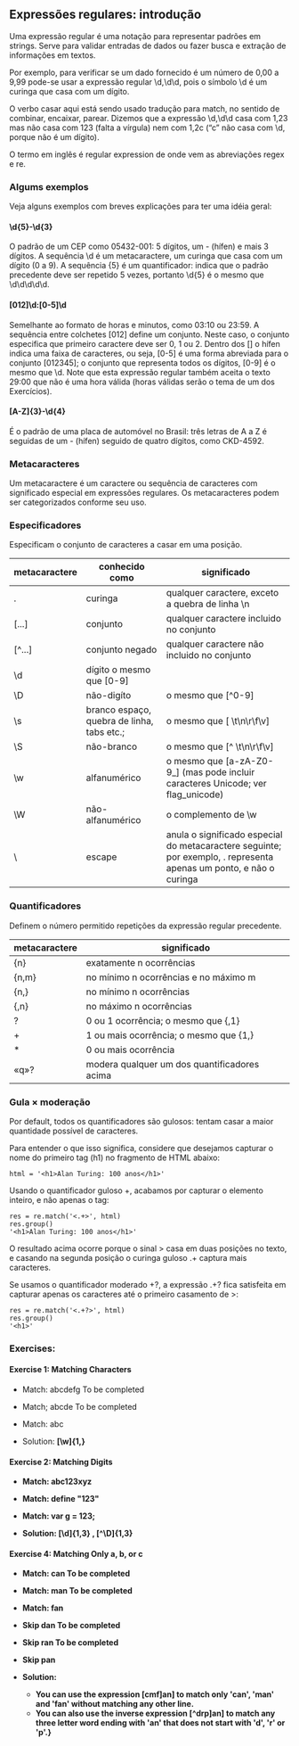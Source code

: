 ## Expressões regulares: introdução

Uma expressão regular é uma notação para representar padrões em strings. Serve para validar entradas de dados ou fazer busca e extração de informações em textos.

Por exemplo, para verificar se um dado fornecido é um número de 0,00 a 9,99 pode-se usar a expressão regular \d,\d\d, pois o símbolo \d é um curinga que casa com um dígito.

O verbo casar aqui está sendo usado tradução para match, no sentido de combinar, encaixar, parear. Dizemos que a expressão \d,\d\d casa com 1,23 mas não casa com 123 (falta a vírgula) nem com 1,2c (“c” não casa com \d, porque não é um dígito).

O termo em inglês é regular expression de onde vem as abreviações regex e re.

### Algums exemplos
Veja alguns exemplos com breves explicações para ter uma idéia geral:

#### \d{5}-\d{3}

  O padrão de um CEP como 05432-001: 5 dígitos, um - (hífen) e mais 3 dígitos. A sequência \d é um metacaractere, um curinga que casa com um dígito (0 a 9). A sequência {5} é um     quantificador: indica que o padrão precedente deve ser repetido 5 vezes, portanto \d{5} é o mesmo que \d\d\d\d\d.

#### [012]\d:[0-5]\d

  Semelhante ao formato de horas e minutos, como 03:10 ou 23:59. A sequência entre colchetes [012] define um conjunto. Neste caso, o conjunto especifica que primeiro caractere       deve ser 0, 1 ou 2. Dentro dos [] o hífen indica uma faixa de caracteres, ou seja, [0-5] é uma forma abreviada para o conjunto [012345]; o conjunto que representa todos os         dígitos, [0-9] é o mesmo que \d. Note que esta expressão regular também aceita o texto 29:00 que não é uma hora válida (horas válidas serão o tema de um dos Exercícios).

#### [A-Z]{3}-\d{4}

  É o padrão de uma placa de automóvel no Brasil: três letras de A a Z é seguidas de um - (hífen) seguido de quatro dígitos, como CKD-4592.

### Metacaracteres
Um metacaractere é um caractere ou sequência de caracteres com significado especial em expressões regulares. Os metacaracteres podem ser categorizados conforme seu uso.

### Especificadores
Especificam o conjunto de caracteres a casar em uma posição.

| metacaractere  |  conhecido como | significado  |
|---|---|---|
.	|curinga	|qualquer caractere, exceto a quebra de linha \n |
[...]	| conjunto|	qualquer caractere incluido no conjunto |
[^...]	|conjunto negado|	qualquer caractere não incluido no conjunto|
\d	|dígito	o mesmo que [0-9]|
\D	|não-digíto|	o mesmo que [^0-9]|
\s	|branco	espaço, quebra de linha, tabs etc.;| o mesmo que [ \t\n\r\f\v]|
\S	|não-branco|	o mesmo que [^ \t\n\r\f\v]
\w	|alfanumérico|	o mesmo que [a-zA-Z0-9_] (mas pode incluir caracteres Unicode; ver flag_unicode)|
\W	|não-alfanumérico|	o complemento de \w|
\	|escape	|anula o significado especial do metacaractere seguinte; por exemplo, \. representa apenas um ponto, e não o curinga|

### Quantificadores
Definem o número permitido repetições da expressão regular precedente.

| metacaractere  | significado  |
|---|---|
{n}	|exatamente n ocorrências|
{n,m}	|no mínimo n ocorrências e no máximo m|
{n,}	|no mínimo n ocorrências|
{,n}	|no máximo n ocorrências|
|?	|0 ou 1 ocorrência; o mesmo que {,1}|
|+	|1 ou mais ocorrência; o mesmo que {1,}|
|*	|0 ou mais ocorrência|
|«q»?	|modera qualquer um dos quantificadores acima |


### Gula × moderação
Por default, todos os quantificadores são gulosos: tentam casar a maior quantidade possível de caracteres.

Para entender o que isso significa, considere que desejamos capturar o nome do primeiro tag (h1) no fragmento de HTML abaixo:

    html = '<h1>Alan Turing: 100 anos</h1>'

Usando o quantificador guloso +, acabamos por capturar o elemento inteiro, e não apenas o tag:

    res = re.match('<.+>', html)
    res.group()
    '<h1>Alan Turing: 100 anos</h1>'

O resultado acima ocorre porque o sinal > casa em duas posições no texto, e casando na segunda posição o curinga guloso .+ captura mais caracteres.

Se usamos o quantificador moderado +?, a expressão .+? fica satisfeita em capturar apenas os caracteres até o primeiro casamento de >:

    res = re.match('<.+?>', html)
    res.group()
    '<h1>'
    
### Exercises:

#### Exercise 1: Matching Characters

 - Match:	abcdefg	To be completed
 - Match;	abcde	To be completed
 - Match:	abc

 - Solution: <b> [\w]{1,} <b>
  

 #### Exercise 2: Matching Digits

 - Match:	abc123xyz
 - Match:	define "123"	
 - Match:	var g = 123;

 - Solution: <b> [\d]{1,3} <b>, <b> [^\D]{1,3} <b>
  
  
  #### Exercise 4: Matching Only a, b, or c

 - Match:	can	To be completed
 - Match:	man	To be completed
 - Match:	fan
 - Skip	dan	To be completed
 - Skip	ran	To be completed
 - Skip	pan

 - Solution: 
      - You can use the expression [cmf]an] to match only 'can', 'man' and 'fan' without matching any other line. 
      - You can also use the inverse expression [^drp]an] to match any three letter word ending with 'an' that does not start with 'd', 'r' or 'p'.} 
  
  
